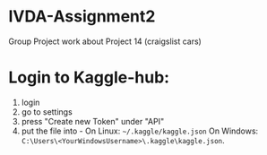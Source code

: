 # IVDA-Assignment2
Group Project work about Project 14 (craigslist cars)


# Login to Kaggle-hub:
1. login
2. go to settings
3. press "Create new Token" under "API"
4. put the file into - On Linux: `~/.kaggle/kaggle.json` On Windows: `C:\Users\<YourWindowsUsername>\.kaggle\kaggle.json`.
